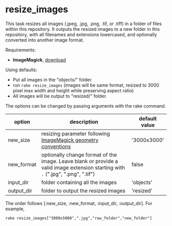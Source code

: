 # resize_images

This task resizes all images (.jpeg, .jpg, .png, .tif, or .tiff) in a folder of files within this repository. 
It outputs the resized images to a new folder in this repository, with all filenames and extensions lowercased, and optionally converted into another image format.

Requirements:

- **ImageMagick**, [download](https://imagemagick.org/script/download.php)

Using defaults:

- Put all images in the "objects/" folder.
- run `rake resize_images` (images will be same format, resized to 3000 pixel max width and height while preserving aspect ratio)
- All images will be output to "resized/" folder.

The options can be changed by passing arguments with the rake command.

| option | description | default value |
| --- | --- | --- |
| new_size | resizing parameter following [ImageMagick geometry conventions](https://imagemagick.org/script/command-line-processing.php#geometry) | '3000x3000' |
| new_format | optionally change format of the image. Leave blank or provide a valid image extension starting with `.` (".jpg", ".png", ".tif") | false |
| input_dir | folder containing all the images | 'objects' |
| output_dir | folder to output the resized images | 'resized' |


The order follows [:new_size, :new_format, :input_dir, :output_dir].
For example, 

`rake resize_images["5000x5000",".jpg","raw_folder","new_folder"]`